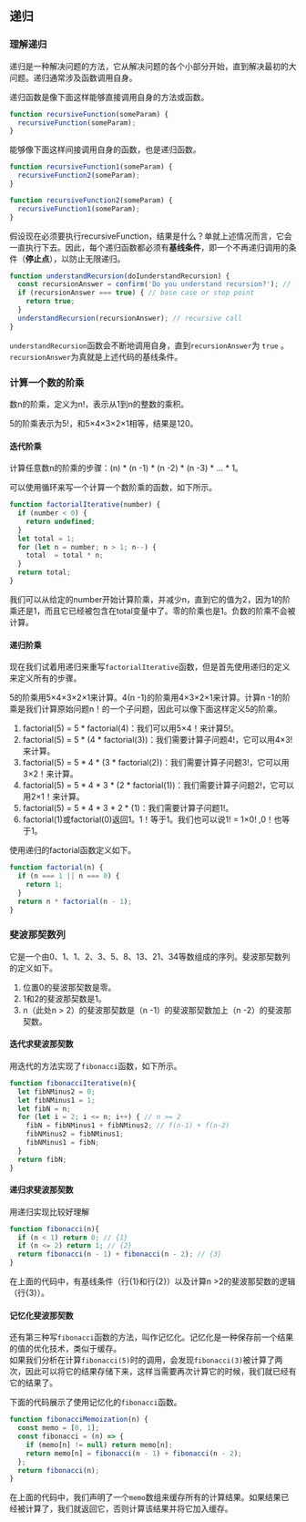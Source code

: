 ## 递归

### 理解递归

递归是一种解决问题的方法，它从解决问题的各个小部分开始，直到解决最初的大问题。递归通常涉及函数调用自身。

递归函数是像下面这样能够直接调用自身的方法或函数。

``` javascript
function recursiveFunction(someParam) {
  recursiveFunction(someParam);
}
```

能够像下面这样间接调用自身的函数，也是递归函数。

``` javascript
function recursiveFunction1(someParam) {
  recursiveFunction2(someParam);
}

function recursiveFunction2(someParam) {
  recursiveFunction1(someParam);
}
```

假设现在必须要执行recursiveFunction，结果是什么？单就上述情况而言，它会一直执行下去。因此，每个递归函数都必须有**基线条件**，即一个不再递归调用的条件（**停止点**），以防止无限递归。

``` javascript
function understandRecursion(doIunderstandRecursion) {
  const recursionAnswer = confirm('Do you understand recursion?'); // function logic
  if (recursionAnswer === true) { // base case or stop point
    return true;
  }
  understandRecursion(recursionAnswer); // recursive call
}
```

`understandRecursion`函数会不断地调用自身，直到`recursionAnswer`为 `true` 。`recursionAnswer`为真就是上述代码的基线条件。

### 计算一个数的阶乘

数n的阶乘，定义为n!，表示从1到n的整数的乘积。

5的阶乘表示为5!，和5×4×3×2×1相等，结果是120。

#### 迭代阶乘

计算任意数n的阶乘的步骤：(n) \* (n -1) \* (n -2) \* (n -3) \* ... \* 1。

可以使用循环来写一个计算一个数阶乘的函数，如下所示。

``` javascript
function factorialIterative(number) {
  if (number < 0) {
    return undefined;
  }
  let total = 1;
  for (let n = number; n > 1; n--) {
    total  = total * n;
  }
  return total;
}
```

我们可以从给定的number开始计算阶乘，并减少n，直到它的值为2，因为1的阶乘还是1，而且它已经被包含在total变量中了。零的阶乘也是1。负数的阶乘不会被计算。

#### 递归阶乘

现在我们试着用递归来重写`factorialIterative`函数，但是首先使用递归的定义来定义所有的步骤。

5的阶乘用5×4×3×2×1来计算。4(n -1)的阶乘用4×3×2×1来计算。计算n -1的阶乘是我们计算原始问题n！的一个子问题，因此可以像下面这样定义5的阶乘。

1. factorial(5) = 5 \* factorial(4)：我们可以用5×4！来计算5!。
2. factorial(5) = 5 \* (4 \* factorial(3))：我们需要计算子问题4!，它可以用4×3!来计算。
3. factorial(5) = 5 \* 4 \* (3 \* factorial(2))：我们需要计算子问题3!，它可以用3×2！来计算。
4. factorial(5) = 5 \* 4 \* 3 \* (2 \* factorial(1))：我们需要计算子问题2!，它可以用2×1！来计算。
5. factorial(5) = 5 \* 4 \* 3 \* 2 \* (1)：我们需要计算子问题1!。
6. factorial(1)或factorial(0)返回1。1！等于1。我们也可以说1! = 1×0! ,0！也等于1。

使用递归的factorial函数定义如下。

``` javascript
function factorial(n) {
  if (n === 1 || n === 0) {
    return 1;
  }
  return n * factorial(n - 1);
}
```

### 斐波那契数列

它是一个由0、1、1、2、3、5、8、13、21、34等数组成的序列。斐波那契数列的定义如下。

1. 位置0的斐波那契数是零。
2. 1和2的斐波那契数是1。
3. n（此处n > 2）的斐波那契数是（n -1）的斐波那契数加上（n -2）的斐波那契数。

#### 迭代求斐波那契数

用迭代的方法实现了`fibonacci`函数，如下所示。

``` javascript
function fibonacciIterative(n){
  let fibNMinus2 = 0;
  let fibNMinus1 = 1;
  let fibN = n;
  for (let i = 2; i <= n; i++) { // n >= 2
    fibN = fibNMinus1 + fibNMinus2; // f(n-1) + f(n-2)
    fibNMinus2 = fibNMinus1;
    fibNMinus1 = fibN;
  }
  return fibN;
}
```

#### 递归求斐波那契数

用递归实现比较好理解

``` javascript
function fibonacci(n){
  if (n < 1) return 0; // {1}
  if (n <= 2) return 1; // {2}
  return fibonacci(n - 1) + fibonacci(n - 2); // {3}
}
```

在上面的代码中，有基线条件（行{1}和行{2}）以及计算n >2的斐波那契数的逻辑（行{3}）。

#### 记忆化斐波那契数

还有第三种写`fibonacci`函数的方法，叫作记忆化。记忆化是一种保存前一个结果的值的优化技术，类似于缓存。  
如果我们分析在计算`fibonacci(5)`时的调用，会发现`fibonacci(3)`被计算了两次，因此可以将它的结果存储下来，这样当需要再次计算它的时候，我们就已经有它的结果了。

下面的代码展示了使用记忆化的`fibonacci`函数。

``` javascript
function fibonacciMemoization(n) {
  const memo = [0, 1];
  const fibonacci = (n) => {
    if (memo[n] != null) return memo[n];
    return memo[n] = fibonacci(n - 1) + fibonacci(n - 2);
  };
  return fibonacci(n);
}
```

在上面的代码中，我们声明了一个`memo`数组来缓存所有的计算结果。如果结果已经被计算了，我们就返回它，否则计算该结果并将它加入缓存。
